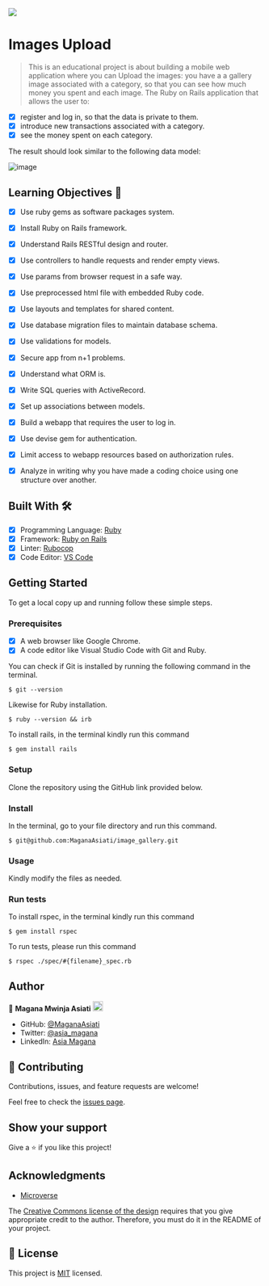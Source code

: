 ![](https://img.shields.io/badge/Microverse-blueviolet)

# Images Upload

> This is an educational project is about building a mobile web application where you can Upload the images: you have a a gallery image associated with a category, so that you can see how much money you spent and each image. The Ruby on Rails application that allows the user to:
- [x] register and log in, so that the data is private to them.
- [x] introduce new transactions associated with a category.
- [x] see the money spent on each category.

The result should look similar to the following data model:

![image](https://user-images.githubusercontent.com/95297251/213945863-09aec115-ec10-45a9-bcb8-61b0880dd035.png)

## Learning Objectives 🔖
- [x] Use ruby gems as software packages system.
- [x] Install Ruby on Rails framework.
- [x] Understand Rails RESTful design and router.
- [x] Use controllers to handle requests and render empty views.
- [x] Use params from browser request in a safe way.
- [x] Use preprocessed html file with embedded Ruby code.
- [x] Use layouts and templates for shared content.
- [x] Use database migration files to maintain database schema.
- [x] Use validations for models.
- [x] Secure app from n+1 problems.
- [x] Understand what ORM is.
- [x] Write SQL queries with ActiveRecord.
- [x] Set up associations between models.
- [x] Build a webapp that requires the user to log in.
- [x] Use devise gem for authentication.
- [x] Limit access to webapp resources based on authorization rules.
- [x] Analyze in writing why you have made a coding choice using one structure over another.


## Built With 🛠️

- [x] Programming Language: [Ruby](https://www.ruby-lang.org/en/)
- [x] Framework: [Ruby on Rails](https://rubyonrails.org/)
- [x] Linter: [Rubocop](https://rubocop.org/)
- [x] Code Editor: [VS Code](https://code.visualstudio.com/)

## Getting Started

To get a local copy up and running follow these simple steps.

### Prerequisites

- [x] A web browser like Google Chrome.
- [x] A code editor like Visual Studio Code with Git and Ruby.

You can check if Git is installed by running the following command in the terminal.
```
$ git --version
```

Likewise for Ruby installation.
```
$ ruby --version && irb
```

To install rails, in the terminal kindly run this command
```
$ gem install rails
```

### Setup

Clone the repository using the GitHub link provided below.

### Install

In the terminal, go to your file directory and run this command.

```
$ git@github.com:MaganaAsiati/image_gallery.git
```

### Usage

Kindly modify the files as needed.

### Run tests

To install rspec, in the terminal kindly run this command

```
$ gem install rspec
```

To run tests, please run this command
```
$ rspec ./spec/#{filename}_spec.rb
```

## Author

👤 **Magana Mwinja Asiati** <img src="https://emojis.slackmojis.com/emojis/images/1531849430/4246/blob-sunglasses.gif?1531849430" width="20"/>

- GitHub: [@MaganaAsiati ](https://github.com/MaganaAsiati)
- Twitter: [@asia_magana](https://twitter.com/asia_magana)
- LinkedIn: [Asia Magana](https://www.linkedin.com/in/asia-magana-60b451200/)

## 🤝 Contributing

Contributions, issues, and feature requests are welcome!

Feel free to check the [issues page]().

## Show your support

Give a ⭐️ if you like this project!

## Acknowledgments

- [Microverse](https://www.microverse.org/)

The [Creative Commons license of the design](https://creativecommons.org/licenses/by-nc/4.0/) requires that you give appropriate credit to the author. Therefore, you must do it in the README of your project.

## 📝 License

This project is [MIT](./MIT.md) licensed.
